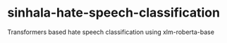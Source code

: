 # sinhala-hate-speech-classification
Transformers based hate speech classification using xlm-roberta-base
